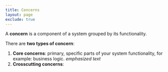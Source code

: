 ```yaml
---
title: Concerns
layout: page
exclude: true
---
```


A **concern** is a component of a system grouped by its functionality.

There are **two types of concern**:

1. **Core concerns**: primary, specific parts of your system functionality, for example: business logic. *emphasized text*
2. **Crosscutting concerns**:
<!--stackedit_data:
eyJoaXN0b3J5IjpbLTY2OTE1NTkzOF19
-->